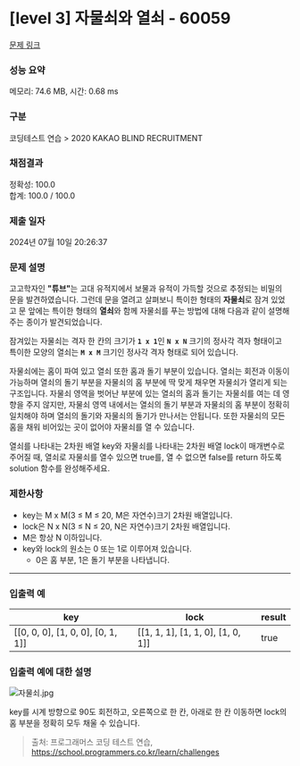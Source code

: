 # [level 3] 자물쇠와 열쇠 - 60059 

[문제 링크](https://school.programmers.co.kr/learn/courses/30/lessons/60059) 

### 성능 요약

메모리: 74.6 MB, 시간: 0.68 ms

### 구분

코딩테스트 연습 > 2020 KAKAO BLIND RECRUITMENT

### 채점결과

정확성: 100.0<br/>합계: 100.0 / 100.0

### 제출 일자

2024년 07월 10일 20:26:37

### 문제 설명

<p>고고학자인  <strong>"튜브"</strong>는 고대 유적지에서 보물과 유적이 가득할 것으로 추정되는 비밀의 문을 발견하였습니다. 그런데 문을 열려고 살펴보니 특이한 형태의 <strong>자물쇠</strong>로 잠겨 있었고 문 앞에는 특이한 형태의 <strong>열쇠</strong>와 함께 자물쇠를 푸는 방법에 대해 다음과 같이 설명해 주는 종이가 발견되었습니다.</p>

<p>잠겨있는 자물쇠는 격자 한 칸의 크기가  <strong><code>1 x 1</code></strong>인  <strong><code>N x N</code></strong> 크기의 정사각 격자 형태이고 특이한 모양의 열쇠는 <strong><code>M x M</code></strong> 크기인 정사각 격자 형태로 되어 있습니다.</p>

<p>자물쇠에는 홈이 파여 있고 열쇠 또한 홈과 돌기 부분이 있습니다. 열쇠는 회전과 이동이 가능하며 열쇠의 돌기 부분을 자물쇠의 홈 부분에 딱 맞게 채우면 자물쇠가 열리게 되는 구조입니다. 자물쇠 영역을 벗어난 부분에 있는 열쇠의 홈과 돌기는 자물쇠를 여는 데 영향을 주지 않지만, 자물쇠 영역 내에서는 열쇠의 돌기 부분과 자물쇠의 홈 부분이 정확히 일치해야 하며 열쇠의 돌기와 자물쇠의 돌기가 만나서는 안됩니다. 또한 자물쇠의 모든 홈을 채워 비어있는 곳이 없어야 자물쇠를 열 수 있습니다.</p>

<p>열쇠를 나타내는 2차원 배열 key와 자물쇠를 나타내는 2차원 배열 lock이 매개변수로 주어질 때, 열쇠로 자물쇠를 열수 있으면 true를, 열 수 없으면 false를 return 하도록 solution 함수를 완성해주세요.</p>

<h3>제한사항</h3>

<ul>
<li>key는 M x M(3 ≤ M ≤ 20, M은 자연수)크기 2차원 배열입니다.</li>
<li>lock은 N x N(3 ≤ N ≤ 20, N은 자연수)크기 2차원 배열입니다.</li>
<li>M은 항상 N 이하입니다.</li>
<li>key와 lock의 원소는 0 또는 1로 이루어져 있습니다.

<ul>
<li>0은 홈 부분, 1은 돌기 부분을 나타냅니다.</li>
</ul></li>
</ul>

<hr>

<h3>입출력 예</h3>
<table class="table">
        <thead><tr>
<th>key</th>
<th>lock</th>
<th>result</th>
</tr>
</thead>
        <tbody><tr>
<td>[[0, 0, 0], [1, 0, 0], [0, 1, 1]]</td>
<td>[[1, 1, 1], [1, 1, 0], [1, 0, 1]]</td>
<td>true</td>
</tr>
</tbody>
      </table>
<h3>입출력 예에 대한 설명</h3>

<p><img src="https://grepp-programmers.s3.amazonaws.com/files/production/469703690b/79f2f473-5d13-47b9-96e0-a10e17b7d49a.jpg" title="" alt="자물쇠.jpg"></p>

<p>key를 시계 방향으로 90도 회전하고, 오른쪽으로 한 칸, 아래로 한 칸 이동하면 lock의 홈 부분을 정확히 모두 채울 수 있습니다.</p>


> 출처: 프로그래머스 코딩 테스트 연습, https://school.programmers.co.kr/learn/challenges